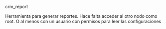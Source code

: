 crm_report

Herramienta para generar reportes.
Hace falta acceder al otro nodo como root. O al menos con un usuario con permisos para leer las configuraciones
